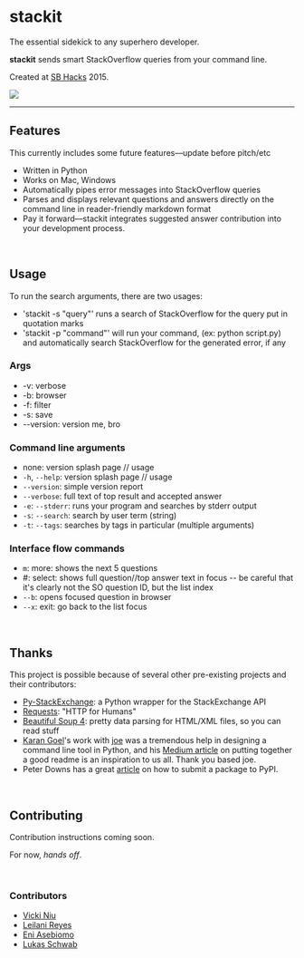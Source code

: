 # stackit

<p align="center">

The essential sidekick to any superhero developer. <br />

<b>stackit</b> sends smart StackOverflow queries from your command line. <br />

Created at <a href="http://ucsbhacks.com">SB Hacks</a> 2015. <br />

<img src="http://i.giphy.com/3xz2BtvxJvZQb7Pyes.gif">
</p>

***

## Features

This currently includes some future features––update before pitch/etc

+ Written in Python
+ Works on Mac, Windows
+ Automatically pipes error messages into StackOverflow queries
+ Parses and displays relevant questions and answers directly on the command line in reader-friendly markdown format
+ Pay it forward––stackit integrates suggested answer contribution into your development process.

<br>

## Usage
To run the search arguments, there are two usages:

+ 'stackit -s "query"' runs a search of StackOverflow for the query put in quotation marks
+ 'stackit -p "command"' will run your command, (ex: python script.py) and automatically search StackOverflow for the generated error, if any

### Args
+ -v: verbose
+ -b: browser
+ -f: filter
+ -s: save
+ --version: version me, bro

### Command line arguments
+ none: version splash page // usage
+ `-h`, `--help`: version splash page // usage
+ `--version`: simple version report
+ `--verbose`: full text of top result and accepted answer
+ `-e`: `--stderr`: runs your program and searches by stderr output
+ `-s`: `--search`: search by user term (string)
+ `-t`: `--tags`: searches by tags in particular (multiple arguments)

### Interface flow commands
+ `m`: more: shows the next 5 questions
+ #: select: shows full question//top answer text in focus -- be careful that it's clearly not the SO question ID, but the list index
+ `--b`: opens focused question in browser
+ `--x`: exit: go back to the list focus

<br>

## Thanks
This project is possible because of several other pre-existing projects and their contributors:

+ [Py-StackExchange](https://github.com/lucjon/Py-StackExchange): a Python wrapper for the StackExchange API
+ [Requests](https://github.com/kennethreitz/requests): "HTTP for Humans"
+ [Beautiful Soup 4](http://www.crummy.com/software/BeautifulSoup/bs4/doc/): pretty data parsing for HTML/XML files, so you can read stuff
+ [Karan Goel](https://github.com/karan)'s work with [joe](https://github.com/karan/joe) was a tremendous help in designing a command line tool in Python, and his [Medium article](https://medium.com/@karan/these-6-simple-changes-made-my-recent-side-project-go-viral-53fd6571c11c) on putting together a good readme is an inspiration to us all. Thank you based joe.
+ Peter Downs has a great [article](http://peterdowns.com/posts/first-time-with-pypi.html) on how to submit a package to PyPI.

<br>

## Contributing

Contribution instructions coming soon.

For now, *hands off*.

<br>

### Contributors
+ [Vicki Niu](https://github.com/vickiniu)
+ [Leilani Reyes](https://github.com/lanidelrey)
+ [Eni Asebiomo](https://github.com/eniasebiomo)
+ [Lukas Schwab](https://github.com/lukasschwab)
